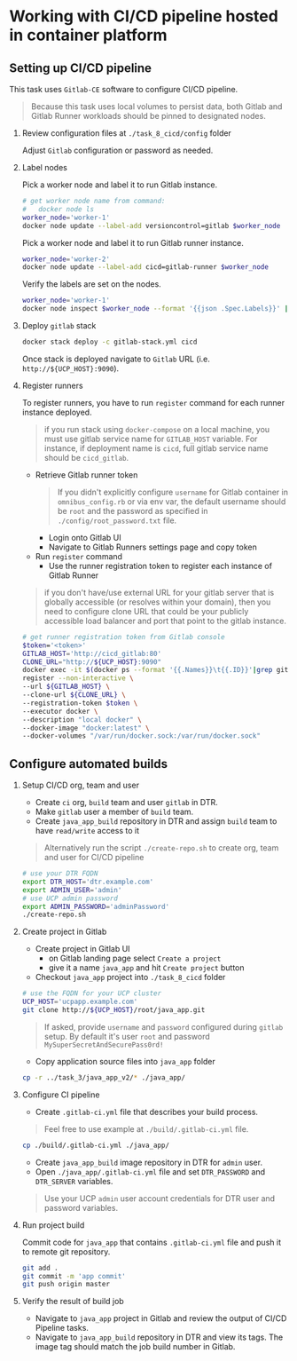 # Working with CI/CD pipeline hosted in container platform

## Setting up CI/CD pipeline

This task uses `Gitlab-CE` software to configure CI/CD pipeline.

>Because this task uses local volumes to persist data, both Gitlab and Gitlab Runner workloads should be pinned to designated nodes.

1. Review configuration files at `./task_8_cicd/config` folder

    Adjust `Gitlab` configuration or password as needed.

2. Label nodes

    Pick a worker node and label it to run Gitlab instance.

    ```bash
    # get worker node name from command:
    #   docker node ls
    worker_node='worker-1'
    docker node update --label-add versioncontrol=gitlab $worker_node
    ```

    Pick a worker node and label it to run Gitlab runner instance.

    ```bash
    worker_node='worker-2'
    docker node update --label-add cicd=gitlab-runner $worker_node
    ```

    Verify the labels are set on the nodes.

    ```bash
    worker_node='worker-1'
    docker node inspect $worker_node --format '{{json .Spec.Labels}}' | jq -r
    ```

3. Deploy `gitlab` stack

    ```bash
    docker stack deploy -c gitlab-stack.yml cicd
    ```

    Once stack is deployed navigate to `Gitlab` URL (i.e. `http://${UCP_HOST}:9090`).

4. Register runners

    To register runners, you have to run `register` command for each runner instance deployed.
    >if you run stack using `docker-compose` on a local machine, you must use gitlab service name for `GITLAB_HOST` variable. For instance, if deployment name is `cicd`, full gitlab service name should be `cicd_gitlab`.

    * Retrieve Gitlab runner token
        >If you didn't explicitly configure `username` for Gitlab container in `omnibus_config.rb` or via env var, the default username should be `root` and the password as specified in `./config/root_password.txt` file.
        * Login onto Gitlab UI
        * Navigate to Gitlab Runners settings page and copy token
    * Run `register` command
        * Use the runner registration token to register each instance of Gitlab Runner
    >if you don't have/use external URL for your gitlab server that is globally accessible (or resolves within your domain), then you need to configure clone URL that could be your publicly accessible load balancer and port that point to the gitlab instance.

    ```bash
    # get runner registration token from Gitlab console
    $token='<token>'
    GITLAB_HOST='http://cicd_gitlab:80'
    CLONE_URL="http://${UCP_HOST}:9090"
    docker exec -it $(docker ps --format '{{.Names}}\t{{.ID}}'|grep gitlab-runner|cut -f2) gitlab-runner \
    register --non-interactive \
    --url ${GITLAB_HOST} \
    --clone-url ${CLONE_URL} \
    --registration-token $token \
    --executor docker \
    --description "local docker" \
    --docker-image "docker:latest" \
    --docker-volumes "/var/run/docker.sock:/var/run/docker.sock"
    ```

## Configure automated builds

1. Setup CI/CD org, team and user

    * Create `ci` org, `build` team and user `gitlab` in DTR.
    * Make `gitlab` user a member of `build` team.
    * Create `java_app_build` repository in DTR and assign `build` team to have `read/write` access to it
    >Alternatively run the script `./create-repo.sh` to create org, team and user for CI/CD pipeline

    ```bash
    # use your DTR FQDN
    export DTR_HOST='dtr.example.com'
    export ADMIN_USER='admin'
    # use UCP admin password
    export ADMIN_PASSWORD='adminPassword'
    ./create-repo.sh
    ```

2. Create project in Gitlab

    * Create project in Gitlab UI
        * on Gitlab landing page select `Create a project`
        * give it a name `java_app` and hit `Create project` button
    * Checkout `java_app` project into `./task_8_cicd` folder

    ```bash
    # use the FQDN for your UCP cluster
    UCP_HOST='ucpapp.example.com'
    git clone http://${UCP_HOST}/root/java_app.git
    ```

    >If asked, provide `username` and `password` configured during `gitlab` setup. By default it's user `root` and password `MySuperSecretAndSecurePass0rd!`

    * Copy application source files into `java_app` folder

    ```bash
    cp -r ../task_3/java_app_v2/* ./java_app/
    ```

3. Configure CI pipeline

    * Create `.gitlab-ci.yml` file that describes your build process.
    >Feel free to use example at `./build/.gitlab-ci.yml` file.

    ```bash
    cp ./build/.gitlab-ci.yml ./java_app/
    ```

    * Create `java_app_build` image repository in DTR for `admin` user.
    * Open `./java_app/.gitlab-ci.yml` file and set `DTR_PASSWORD` and `DTR_SERVER` variables.
    >Use your UCP `admin` user account credentials for DTR user and password variables.

4. Run project build

    Commit code for `java_app` that contains `.gitlab-ci.yml` file and push it to remote git repository.

    ```bash
    git add .
    git commit -m 'app commit'
    git push origin master
    ```

5. Verify the result of build job

    * Navigate to `java_app` project in Gitlab and review the output of CI/CD Pipeline tasks.
    * Navigate to `java_app_build` repository in DTR and view its tags. The image tag should match the job build number in Gitlab.

